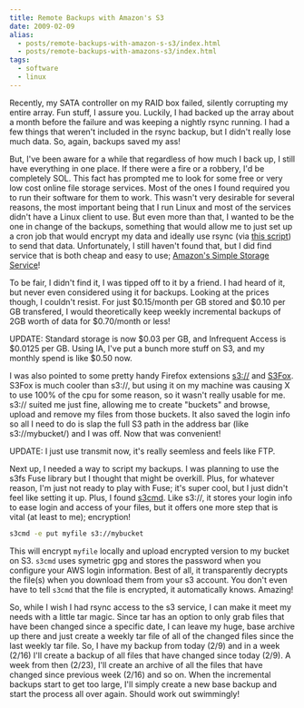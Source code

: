 ```yaml
---
title: Remote Backups with Amazon's S3
date: 2009-02-09
alias:
  - posts/remote-backups-with-amazon-s-s3/index.html
  - posts/remote-backups-with-amazons-s3/index.html
tags:
  - software
  - linux
---
```


Recently, my SATA controller on my RAID box failed, silently corrupting my entire array. Fun stuff, I assure you. Luckily, I had backed up the array about a month before the failure and was keeping a nightly rsync running. I had a few things that weren't included in the rsync backup, but I didn't really lose much data. So, again, backups saved my ass!

But, I've been aware for a while that regardless of how much I back up, I still have everything in one place. If there were a fire or a robbery, I'd be completely SOL. This fact has prompted me to look for some free or very low cost online file storage services. Most of the ones I found required you to run their software for them to work. This wasn't very desirable for several reasons, the most important being that I run Linux and most of the services didn't have a Linux client to use. But even more than that, I wanted to be the one in change of the backups, something that would allow me to just set up a cron job that would encrypt my data and ideally use rsync (via [this script](http://www.ibm.com/developerworks/aix/library/au-filesync/?S_TACT=105AGY06&S_CMP=HP#N1014E)) to send that data. Unfortunately, I still haven't found that, but I did find service that is both cheap and easy to use; [Amazon's Simple Storage Service](http://aws.amazon.com/s3/)!

To be fair, I didn't find it, I was tipped off to it by a friend. I had heard of it, but never even considered using it for backups. Looking at the prices though, I couldn't resist. For just $0.15/month per GB stored and $0.10 per GB transfered, I would theoretically keep weekly incremental backups of 2GB worth of data for $0.70/month or less!

UPDATE: Standard storage is now $0.03 per GB, and Infrequent Access is $0.0125 per GB. Using IA, I've put a bunch more stuff on S3, and my monthly spend is like $0.50 now.

I was also pointed to some pretty handy Firefox extensions [s3://](https://addons.mozilla.org/en-US/firefox/addon/6955) and [S3Fox](https://addons.mozilla.org/en-US/firefox/addon/3247). S3Fox is much cooler than s3://, but using it on my machine was causing X to use 100% of the cpu for some reason, so it wasn't really usable for me. s3:// suited me just fine, allowing me to create "buckets" and browse, upload and remove my files from those buckets. It also saved the login info so all I need to do is slap the full S3 path in the address bar (like s3://mybucket/) and I was off. Now that was convenient!

UPDATE: I just use transmit now, it's really seemless and feels like FTP.

Next up, I needed a way to script my backups. I was planning to use the s3fs Fuse library but I thought that might be overkill. Plus, for whatever reason, I'm just not ready to play with Fuse; it's super cool, but I just didn't feel like setting it up. Plus, I found [s3cmd](http://s3tools.org/s3cmd). Like s3://, it stores your login info to ease login and access of your files, but it offers one more step that is vital (at least to me); encryption!

```bash
s3cmd -e put myfile s3://mybucket
```

This will encrypt `myfile` locally and upload encrypted version to my bucket on S3. `s3cmd` uses symetric gpg and stores the password when you configure your AWS login information. Best of all, it transparently decrypts the file(s) when you download them from your s3 account. You don't even have to tell `s3cmd` that the file is encrypted, it automatically knows. Amazing!

So, while I wish I had rsync access to the s3 service, I can make it meet my needs with a little tar magic. Since tar has an option to only grab files that have been changed since a specific date, I can leave my huge, base archive up there and just create a weekly tar file of all of the changed files since the last weekly tar file. So, I have my backup from today (2/9) and in a week (2/16) I'll create a backup of all files that have changed since today (2/9). A week from then (2/23), I'll create an archive of all the files that have changed since previous week (2/16) and so on. When the incremental backups start to get too large, I'll simply create a new base backup and start the process all over again. Should work out swimmingly!
